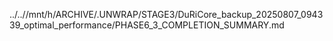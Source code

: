 ../..//mnt/h/ARCHIVE/.UNWRAP/STAGE3/DuRiCore_backup_20250807_094339_optimal_performance/PHASE6_3_COMPLETION_SUMMARY.md